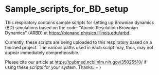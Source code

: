 # Sample_scripts_for_BD_setup
This respiratory contains sample scripts for setting up Brownian dynamics (BD) simulations based on the code:
"Atomic Resolutioin Brownian Dynamics" (ARBD) at https://bionano.physics.illinois.edu/arbd.

Currently, these scripts are being uploaded to this respiratory based on a finished project. 
The various paths used in each script may, thus, may not appear immediately comprehensible.

Please cite our article at https://pubmed.ncbi.nlm.nih.gov/35025510/ if using these scripts for your system. Thanks. = )
